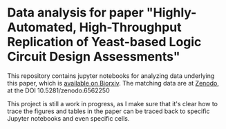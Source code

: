# Data analysis for paper "Highly-Automated, High-Throughput Replication of Yeast-based Logic Circuit Design Assessments"

This repository contains jupyter notebooks for analyzing data underlying this paper, which is [available on Biorxiv](https://biorxiv.org/cgi/content/short/2022.05.31.493627).  The matching data are at [Zenodo](https://zenodo.org/), at the DOI 10.5281/zenodo.6562250

This project is still a work in progress, as I make sure that it's clear how to trace the figures and tables in the paper can be traced back to specific Jupyter notebooks and even specific cells.
